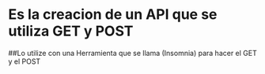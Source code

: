 # Es la creacion de un API que se utiliza GET y POST

##Lo utilize con una Herramienta que se llama (Insomnia) para hacer el GET y el POST